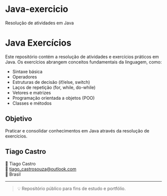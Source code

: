 # Java-exercicio
Resolução de atividades em Java 
# Java Exercícios

Este repositório contém a resolução de atividades e exercícios práticos em Java. Os exercícios abrangem conceitos fundamentais da linguagem, como:

- Sintaxe básica
- Operadores
- Estruturas de decisão (if/else, switch)
- Laços de repetição (for, while, do-while)
- Vetores e matrizes
- Programação orientada a objetos (POO)
- Classes e métodos

## Objetivo
Praticar e consolidar conhecimentos em Java através da resolução de exercícios.
## Tiago Castro
👤 Tiago Castro  
📧 tiago_castrosouza@outlook.com  
📍 Brasil

---

> 💡 Repositório público para fins de estudo e portfólio.
